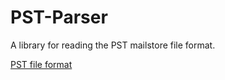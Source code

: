 PST-Parser
==========

A library for reading the PST mailstore file format.



<a href="http://msdn.microsoft.com/en-us/library/ff385210(v=office.12).aspx">PST file format</a>

